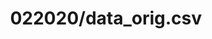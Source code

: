 ---  
schema: schema:022020/data_orig.csv,schema::022020/data_orig.csv  
title: 022020/data_orig.csv  
organization: Sample Department  
notes: Used in 2 lineage(s)  
resources:  
  - name: 022020/data_orig.csv 
    url: file:/Users/kensu/Customers/Kensu/LoanApproval/PROD/masterdata/prod/022020/data_orig.csv 
    format : CSV  
license: None  
category:
  - Education  
maintainer: User  
maintainer_email: UserMail  
---
